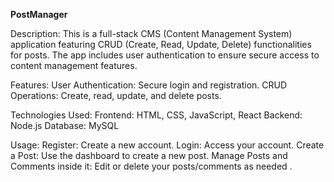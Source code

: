 **PostManager**

Description:
This is a full-stack CMS (Content Management System) application featuring CRUD (Create, Read, Update, Delete) functionalities for posts. The app includes user authentication to ensure secure access to content management features.

Features:
User Authentication: Secure login and registration.
CRUD Operations: Create, read, update, and delete posts.

Technologies Used:
Frontend: HTML, CSS, JavaScript, React
Backend: Node.js
Database: MySQL

Usage:
Register: Create a new account.
Login: Access your account.
Create a Post: Use the dashboard to create a new post.
Manage Posts and Comments inside it: Edit or delete your posts/comments as needed .
